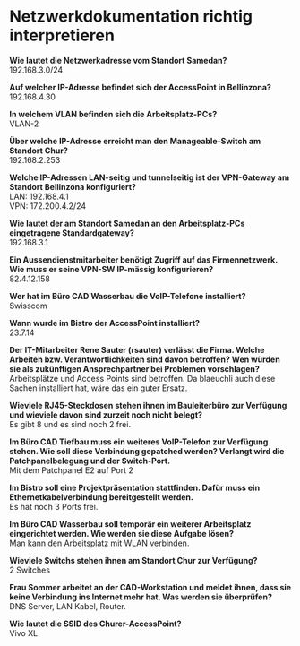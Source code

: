# Netzwerkdokumentation richtig interpretieren

**Wie lautet die Netzwerkadresse vom Standort Samedan?**  
192.168.3.0/24

**Auf welcher IP-Adresse befindet sich der AccessPoint in Bellinzona?**  
192.168.4.30

**In welchem VLAN befinden sich die Arbeitsplatz-PCs?**  
VLAN-2

**Über welche IP-Adresse erreicht man den Manageable-Switch am Standort Chur?**  
192.168.2.253

**Welche IP-Adressen LAN-seitig und tunnelseitig ist der VPN-Gateway am Standort Bellinzona konfiguriert?**  
LAN: 192.168.4.1  
VPN: 172.200.4.2/24

**Wie lautet der am Standort Samedan an den Arbeitsplatz-PCs eingetragene Standardgateway?**  
192.168.3.1

**Ein Aussendienstmitarbeiter benötigt Zugriff auf das Firmennetzwerk. Wie muss er seine VPN-SW IP-mässig konfigurieren?**  
82.4.12.158

**Wer hat im Büro CAD Wasserbau die VoIP-Telefone installiert?**  
Swisscom

**Wann wurde im Bistro der AccessPoint installiert?**  
23.7.14

**Der IT-Mitarbeiter Rene Sauter (rsauter) verlässt die Firma. Welche Arbeiten bzw. Verantwortlichkeiten sind davon betroffen? Wen würden sie als zukünftigen Ansprechpartner bei Problemen vorschlagen?**  
Arbeitsplätze und Access Points sind betroffen. Da blaeuchli auch diese Sachen installiert hat, wäre das ein guter Ersatz.

**Wieviele RJ45-Steckdosen stehen ihnen im Bauleiterbüro zur Verfügung und wieviele davon sind zurzeit noch nicht belegt?**  
Es gibt 8 und es sind noch 2 frei.

**Im Büro CAD Tiefbau muss ein weiteres VoIP-Telefon zur Verfügung stehen. Wie soll diese Verbindung gepatched werden? Verlangt wird die Patchpanelbelegung und der Switch-Port.**  
Mit dem Patchpanel E2 auf Port 2

**Im Bistro soll eine Projektpräsentation stattfinden. Dafür muss ein Ethernetkabelverbindung bereitgestellt werden.**  
Es hat noch 3 Ports frei.

**Im Büro CAD Wasserbau soll temporär ein weiterer Arbeitsplatz eingerichtet werden. Wie werden sie diese Aufgabe lösen?**  
Man kann den Arbeitsplatz mit WLAN verbinden.

**Wieviele Switchs stehen ihnen am Standort Chur zur Verfügung?**  
2 Switches

**Frau Sommer arbeitet an der CAD-Workstation und meldet ihnen, dass sie keine Verbindung ins Internet mehr hat. Was werden sie überprüfen?**  
DNS Server, LAN Kabel, Router.

**Wie lautet die SSID des Churer-AccessPoint?**  
Vivo XL

